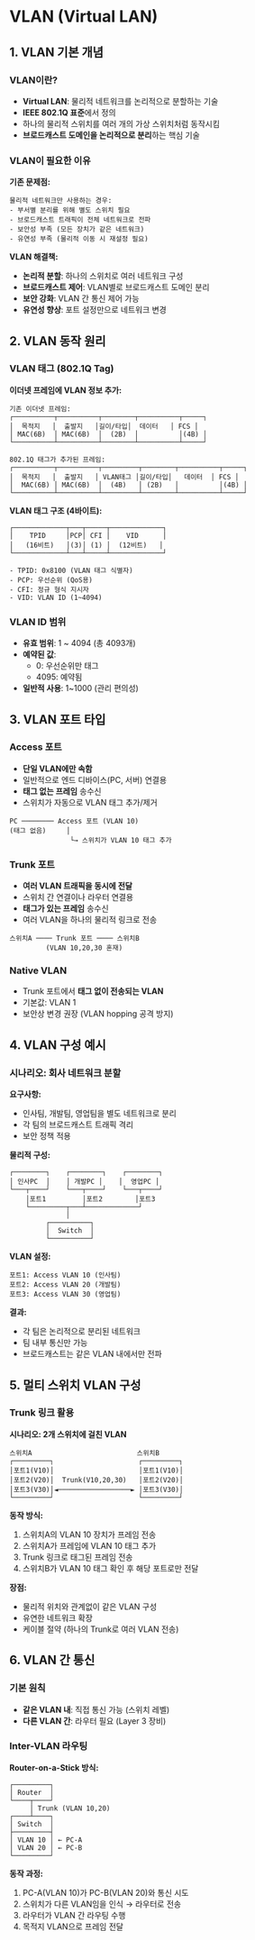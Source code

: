 # VLAN (Virtual LAN)

## 1. VLAN 기본 개념

### VLAN이란?

- **Virtual LAN**: 물리적 네트워크를 논리적으로 분할하는 기술
- **IEEE 802.1Q 표준**에서 정의
- 하나의 물리적 스위치를 여러 개의 가상 스위치처럼 동작시킴
- **브로드캐스트 도메인을 논리적으로 분리**하는 핵심 기술

### VLAN이 필요한 이유

**기존 문제점:**

```
물리적 네트워크만 사용하는 경우:
- 부서별 분리를 위해 별도 스위치 필요
- 브로드캐스트 트래픽이 전체 네트워크로 전파
- 보안성 부족 (모든 장치가 같은 네트워크)
- 유연성 부족 (물리적 이동 시 재설정 필요)
```

**VLAN 해결책:**

- **논리적 분할**: 하나의 스위치로 여러 네트워크 구성
- **브로드캐스트 제어**: VLAN별로 브로드캐스트 도메인 분리
- **보안 강화**: VLAN 간 통신 제어 가능
- **유연성 향상**: 포트 설정만으로 네트워크 변경

## 2. VLAN 동작 원리

### VLAN 태그 (802.1Q Tag)

**이더넷 프레임에 VLAN 정보 추가:**

```
기존 이더넷 프레임:
┌──────────┬──────────┬────────┬──────────┬─────┐
│  목적지   │  출발지   │길이/타입│  데이터   │ FCS │
│ MAC(6B)  │ MAC(6B)  │  (2B)  │          │(4B) │
└──────────┴──────────┴────────┴──────────┴─────┘

802.1Q 태그가 추가된 프레임:
┌──────────┬──────────┬─────────┬────────┬──────────┬─────┐
│  목적지   │  출발지   │ VLAN태그 │길이/타입│   데이터  │ FCS │
│  MAC(6B) │ MAC(6B)  │  (4B)   │ (2B)   │          │(4B) │
└──────────┴──────────┴─────────┴────────┴──────────┴─────┘
```

**VLAN 태그 구조 (4바이트):**

```
┌─────────────┬───┬─────┬─────────────┐
│    TPID     │PCP│ CFI │    VID      │
│   (16비트)   │(3)│ (1) │  (12비트)   │
└─────────────┴───┴─────┴─────────────┘

- TPID: 0x8100 (VLAN 태그 식별자)
- PCP: 우선순위 (QoS용)
- CFI: 정규 형식 지시자
- VID: VLAN ID (1~4094)
```

### VLAN ID 범위

- **유효 범위**: 1 ~ 4094 (총 4093개)
- **예약된 값**:
  - 0: 우선순위만 태그
  - 4095: 예약됨
- **일반적 사용**: 1~1000 (관리 편의성)

## 3. VLAN 포트 타입

### Access 포트

- **단일 VLAN에만 속함**
- 일반적으로 엔드 디바이스(PC, 서버) 연결용
- **태그 없는 프레임** 송수신
- 스위치가 자동으로 VLAN 태그 추가/제거

```
PC ──────── Access 포트 (VLAN 10)
(태그 없음)     │
               └→ 스위치가 VLAN 10 태그 추가
```

### Trunk 포트

- **여러 VLAN 트래픽을 동시에 전달**
- 스위치 간 연결이나 라우터 연결용
- **태그가 있는 프레임** 송수신
- 여러 VLAN을 하나의 물리적 링크로 전송

```
스위치A ──── Trunk 포트 ──── 스위치B
         (VLAN 10,20,30 혼재)
```

### Native VLAN

- Trunk 포트에서 **태그 없이 전송되는 VLAN**
- 기본값: VLAN 1
- 보안상 변경 권장 (VLAN hopping 공격 방지)

## 4. VLAN 구성 예시

### 시나리오: 회사 네트워크 분할

**요구사항:**

- 인사팀, 개발팀, 영업팀을 별도 네트워크로 분리
- 각 팀의 브로드캐스트 트래픽 격리
- 보안 정책 적용

**물리적 구성:**

```
┌────────┐    ┌────────┐    ┌────────┐
│ 인사PC  │    │ 개발PC │    │  영업PC │
└───┬────┘    └───┬────┘    └───┬────┘
    │포트1         │포트2        │포트3
    └─────────┬───┴─────────────┘
              │
         ┌──────────┐
         │  Switch  │
         └──────────┘
```

**VLAN 설정:**

```
포트1: Access VLAN 10 (인사팀)
포트2: Access VLAN 20 (개발팀)
포트3: Access VLAN 30 (영업팀)
```

**결과:**

- 각 팀은 논리적으로 분리된 네트워크
- 팀 내부 통신만 가능
- 브로드캐스트는 같은 VLAN 내에서만 전파

## 5. 멀티 스위치 VLAN 구성

### Trunk 링크 활용

**시나리오: 2개 스위치에 걸친 VLAN**

```
스위치A                          스위치B
┌─────────┐                     ┌─────────┐
│포트1(V10)│                     │포트1(V10)│
│포트2(V20)│  Trunk(V10,20,30)   │포트2(V20)│
│포트3(V30)│◄──────────────────► │포트3(V30)│
└─────────┘                     └─────────┘
```

**동작 방식:**

1. 스위치A의 VLAN 10 장치가 프레임 전송
2. 스위치A가 프레임에 VLAN 10 태그 추가
3. Trunk 링크로 태그된 프레임 전송
4. 스위치B가 VLAN 10 태그 확인 후 해당 포트로만 전달

**장점:**

- 물리적 위치와 관계없이 같은 VLAN 구성
- 유연한 네트워크 확장
- 케이블 절약 (하나의 Trunk로 여러 VLAN 전송)

## 6. VLAN 간 통신

### 기본 원칙

- **같은 VLAN 내**: 직접 통신 가능 (스위치 레벨)
- **다른 VLAN 간**: 라우터 필요 (Layer 3 장비)

### Inter-VLAN 라우팅

**Router-on-a-Stick 방식:**

```
┌─────────┐
│ Router  │
└────┬────┘
     │ Trunk (VLAN 10,20)
┌────┴────┐
│ Switch  │
├─────────┤
│ VLAN 10 │ ← PC-A
│ VLAN 20 │ ← PC-B
└─────────┘
```

**동작 과정:**

1. PC-A(VLAN 10)가 PC-B(VLAN 20)와 통신 시도
2. 스위치가 다른 VLAN임을 인식 → 라우터로 전송
3. 라우터가 VLAN 간 라우팅 수행
4. 목적지 VLAN으로 프레임 전달
